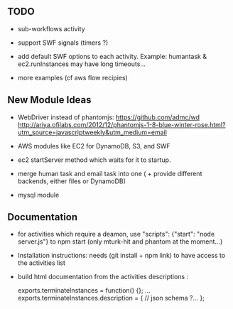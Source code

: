 
## TODO

* sub-workflows activity

* support SWF signals (timers ?)

* add default SWF options to each activity.
   Example: humantask & ec2.runInstances may have long timeouts...

* more examples (cf aws flow recipies)

## New Module Ideas

* WebDriver instead of phantomjs:
      https://github.com/admc/wd
      http://ariya.ofilabs.com/2012/12/phantomjs-1-8-blue-winter-rose.html?utm_source=javascriptweekly&utm_medium=email
      

* AWS modules like EC2 for DynamoDB, S3, and SWF

* ec2 startServer method which waits for it to startup.

* merge human task and email task into one ( + provide different backends, either files or DynamoDB)

* mysql module

## Documentation

* for activities which require a deamon, use "scripts": {"start": "node server.js"} to npm start (only mturk-hit and phantom at the moment...)

* Installation instructions: needs (git install + npm link) to have access to the activities list

* build html documentation from the activities descriptions :

   exports.terminateInstances = function() {}; ...
   exports.terminateInstances.description = {
      // json schema ?...
   };
